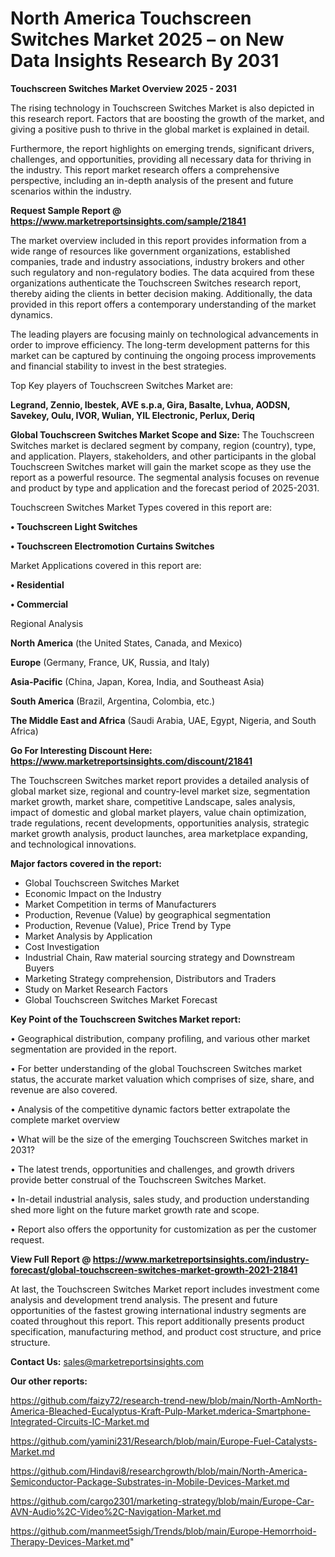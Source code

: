 # North America Touchscreen Switches Market 2025 – on New Data Insights Research By 2031

<Strong> Touchscreen Switches Market Overview 2025 - 2031</strong>

The rising technology in Touchscreen Switches Market is also depicted in this research report. Factors that are boosting the growth of the market, and giving a positive push to thrive in the global market is explained in detail.

Furthermore, the report highlights on emerging trends, significant drivers, challenges, and opportunities, providing all necessary data for thriving in the industry. This report market research offers a comprehensive perspective, including an in-depth analysis of the present and future scenarios within the industry.

<strong>Request Sample Report @ <a href=https://www.marketreportsinsights.com/sample/21841>https://www.marketreportsinsights.com/sample/21841</a></strong>

The market overview included in this report provides information from a wide range of resources like government organizations, established companies, trade and industry associations, industry brokers and other such regulatory and non-regulatory bodies. The data acquired from these organizations authenticate the Touchscreen Switches research report, thereby aiding the clients in better decision making. Additionally, the data provided in this report offers a contemporary understanding of the market dynamics.

The leading players are focusing mainly on technological advancements in order to improve efficiency. The long-term development patterns for this market can be captured by continuing the ongoing process improvements and financial stability to invest in the best strategies.

Top Key players of Touchscreen Switches Market are:

<strong>Legrand, Zennio, Ibestek, AVE s.p.a, Gira, Basalte, Lvhua, AODSN, Savekey, Oulu, IVOR, Wulian, YIL Electronic, Perlux, Deriq</strong>

<strong><b>Global Touchscreen Switches Market Scope and Size:</b></strong>
The Touchscreen Switches market is declared segment by company, region (country), type, and application. Players, stakeholders, and other participants in the global Touchscreen Switches market will gain the market scope as they use the report as a powerful resource. The segmental analysis focuses on revenue and product by type and application and the forecast period of 2025-2031.

Touchscreen Switches Market Types covered in this report are:

<strong>• Touchscreen Light Switches

• Touchscreen Electromotion Curtains Switches</strong>

Market Applications covered in this report are:

<strong>• Residential

• Commercial</strong> 

Regional Analysis

<strong>North America</strong> (the United States, Canada, and Mexico)

<strong>Europe</strong> (Germany, France, UK, Russia, and Italy)

<strong>Asia-Pacific</strong> (China, Japan, Korea, India, and Southeast Asia)

<strong>South America</strong> (Brazil, Argentina, Colombia, etc.)

<strong>The Middle East and Africa</strong> (Saudi Arabia, UAE, Egypt, Nigeria, and South Africa)

<strong>Go For Interesting Discount Here: <a href=https://www.marketreportsinsights.com/discount/21841>https://www.marketreportsinsights.com/discount/21841</a></strong>

The Touchscreen Switches market report provides a detailed analysis of global market size, regional and country-level market size, segmentation market growth, market share, competitive Landscape, sales analysis, impact of domestic and global market players, value chain optimization, trade regulations, recent developments, opportunities analysis, strategic market growth analysis, product launches, area marketplace expanding, and technological innovations.

<strong><b>Major factors covered in the report:</b></strong>
<ul>
  <li>Global Touchscreen Switches Market </li>
  <li>Economic Impact on the Industry</li>
  <li>Market Competition in terms of Manufacturers</li>
  <li>Production, Revenue (Value) by geographical segmentation</li>
  <li>Production, Revenue (Value), Price Trend by Type</li>
  <li>Market Analysis by Application</li>
  <li>Cost Investigation</li>
  <li>Industrial Chain, Raw material sourcing strategy and Downstream Buyers</li>
  <li>Marketing Strategy comprehension, Distributors and Traders</li>
  <li>Study on Market Research Factors</li>
  <li>Global Touchscreen Switches Market Forecast</li>
</ul>

<strong><b>Key Point of the Touchscreen Switches Market report:</b></strong>

• Geographical distribution, company profiling, and various other market segmentation are provided in the report.

• For better understanding of the global Touchscreen Switches market status, the accurate market valuation which comprises of size, share, and revenue are also covered.

• Analysis of the competitive dynamic factors better extrapolate the complete market overview

• What will be the size of the emerging Touchscreen Switches market in 2031?

• The latest trends, opportunities and challenges, and growth drivers provide better construal of the Touchscreen Switches Market.

• In-detail industrial analysis, sales study, and production understanding shed more light on the future market growth rate and scope.

• Report also offers the opportunity for customization as per the customer request.

<strong><b>View Full Report @ <a href=https://www.marketreportsinsights.com/industry-forecast/global-touchscreen-switches-market-growth-2021-21841>https://www.marketreportsinsights.com/industry-forecast/global-touchscreen-switches-market-growth-2021-21841</a></b></strong>


At last, the Touchscreen Switches Market report includes investment come analysis and development trend analysis. The present and future opportunities of the fastest growing international industry segments are coated throughout this report. This report additionally presents product specification, manufacturing method, and product cost structure, and price structure.

<strong>Contact Us:</strong>
sales@marketreportsinsights.com

<strong>Our other reports:</strong>

<a href=https://github.com/faizy72/research-trend-new/blob/main/North-AmNorth-America-Bleached-Eucalyptus-Kraft-Pulp-Market.mderica-Smartphone-Integrated-Circuits-IC-Market.md>https://github.com/faizy72/research-trend-new/blob/main/North-AmNorth-America-Bleached-Eucalyptus-Kraft-Pulp-Market.mderica-Smartphone-Integrated-Circuits-IC-Market.md</a>

<a href=https://github.com/yamini231/Research/blob/main/Europe-Fuel-Catalysts-Market.md>https://github.com/yamini231/Research/blob/main/Europe-Fuel-Catalysts-Market.md</a>

<a href=https://github.com/Hindavi8/researchgrowth/blob/main/North-America-Semiconductor-Package-Substrates-in-Mobile-Devices-Market.md>https://github.com/Hindavi8/researchgrowth/blob/main/North-America-Semiconductor-Package-Substrates-in-Mobile-Devices-Market.md</a>

<a href=https://github.com/cargo2301/marketing-strategy/blob/main/Europe-Car-AVN-Audio%2C-Video%2C-Navigation-Market.md>https://github.com/cargo2301/marketing-strategy/blob/main/Europe-Car-AVN-Audio%2C-Video%2C-Navigation-Market.md</a>

<a href=https://github.com/manmeet5sigh/Trends/blob/main/Europe-Hemorrhoid-Therapy-Devices-Market.md>https://github.com/manmeet5sigh/Trends/blob/main/Europe-Hemorrhoid-Therapy-Devices-Market.md</a>"
